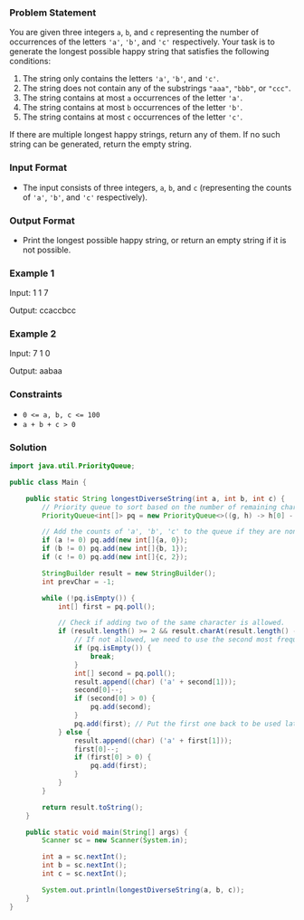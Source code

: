 ### Problem Statement

You are given three integers `a`, `b`, and `c` representing the number of occurrences of the letters `'a'`, `'b'`, and `'c'` respectively. Your task is to generate the longest possible happy string that satisfies the following conditions:

1. The string only contains the letters `'a'`, `'b'`, and `'c'`.
2. The string does not contain any of the substrings `"aaa"`, `"bbb"`, or `"ccc"`.
3. The string contains at most `a` occurrences of the letter `'a'`.
4. The string contains at most `b` occurrences of the letter `'b'`.
5. The string contains at most `c` occurrences of the letter `'c'`.

If there are multiple longest happy strings, return any of them. If no such string can be generated, return the empty string.

### Input Format
- The input consists of three integers, `a`, `b`, and `c` (representing the counts of `'a'`, `'b'`, and `'c'` respectively).

### Output Format
- Print the longest possible happy string, or return an empty string if it is not possible.

### Example 1
Input:
1 1 7

Output:
ccaccbcc

### Example 2
Input:
7 1 0

Output:
aabaa

### Constraints
- `0 <= a, b, c <= 100`
- `a + b + c > 0`

### Solution

```java
import java.util.PriorityQueue;

public class Main {

    public static String longestDiverseString(int a, int b, int c) {
        // Priority queue to sort based on the number of remaining characters.
        PriorityQueue<int[]> pq = new PriorityQueue<>((g, h) -> h[0] - g[0]);

        // Add the counts of 'a', 'b', 'c' to the queue if they are non-zero.
        if (a != 0) pq.add(new int[]{a, 0});
        if (b != 0) pq.add(new int[]{b, 1});
        if (c != 0) pq.add(new int[]{c, 2});

        StringBuilder result = new StringBuilder();
        int prevChar = -1;

        while (!pq.isEmpty()) {
            int[] first = pq.poll();

            // Check if adding two of the same character is allowed.
            if (result.length() >= 2 && result.charAt(result.length() - 1) == result.charAt(result.length() - 2) && result.charAt(result.length() - 1) == (char) ('a' + first[1])) {
                // If not allowed, we need to use the second most frequent character.
                if (pq.isEmpty()) {
                    break;
                }
                int[] second = pq.poll();
                result.append((char) ('a' + second[1]));
                second[0]--;
                if (second[0] > 0) {
                    pq.add(second);
                }
                pq.add(first); // Put the first one back to be used later.
            } else {
                result.append((char) ('a' + first[1]));
                first[0]--;
                if (first[0] > 0) {
                    pq.add(first);
                }
            }
        }

        return result.toString();
    }

    public static void main(String[] args) {
        Scanner sc = new Scanner(System.in);

        int a = sc.nextInt();
        int b = sc.nextInt();
        int c = sc.nextInt();

        System.out.println(longestDiverseString(a, b, c));
    }
}